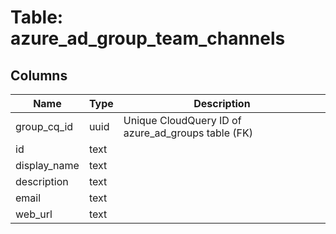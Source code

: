 
# Table: azure_ad_group_team_channels

## Columns
| Name        | Type           | Description  |
| ------------- | ------------- | -----  |
|group_cq_id|uuid|Unique CloudQuery ID of azure_ad_groups table (FK)|
|id|text||
|display_name|text||
|description|text||
|email|text||
|web_url|text||
